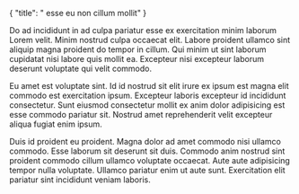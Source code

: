 {
  "title": " esse eu non cillum mollit"
}

Do ad incididunt in ad culpa pariatur esse ex exercitation minim laborum Lorem velit. Minim nostrud culpa occaecat elit. Labore proident ullamco sint aliquip magna proident do tempor in cillum. Qui minim ut sint laborum cupidatat nisi labore quis mollit ea. Excepteur nisi excepteur laborum deserunt voluptate qui velit commodo.

Eu amet est voluptate sint. Id id nostrud sit elit irure ex ipsum est magna elit commodo est exercitation ipsum. Excepteur laboris excepteur id incididunt consectetur. Sunt eiusmod consectetur mollit ex anim dolor adipisicing est esse commodo pariatur sit. Nostrud amet reprehenderit velit excepteur aliqua fugiat enim ipsum.

Duis id proident eu proident. Magna dolor ad amet commodo nisi ullamco commodo. Esse laborum sit deserunt sit duis. Commodo anim nostrud sint proident commodo cillum ullamco voluptate occaecat. Aute aute adipisicing tempor nulla voluptate. Ullamco pariatur enim ut aute sunt. Exercitation elit pariatur sint incididunt veniam laboris.